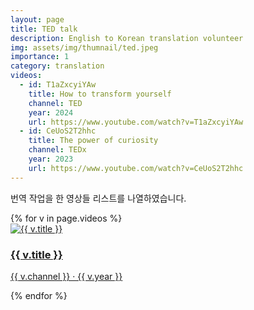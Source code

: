 ```yaml
---
layout: page
title: TED talk
description: English to Korean translation volunteer
img: assets/img/thumnail/ted.jpeg
importance: 1
category: translation
videos:
  - id: T1aZxcyiYAw
    title: How to transform yourself
    channel: TED
    year: 2024
    url: https://www.youtube.com/watch?v=T1aZxcyiYAw
  - id: CeUoS2T2hhc
    title: The power of curiosity
    channel: TEDx
    year: 2023
    url: https://www.youtube.com/watch?v=CeUoS2T2hhc
---
```


<p>번역 작업을 한 영상들 리스트를 나열하였습니다.</p>

<div class="ott-grid">
  {% for v in page.videos %}
    <a class="ott-card" href="{{ v.url }}" target="_blank" rel="noopener">
      <div class="thumb">
        <img src="https://img.youtube.com/vi/{{ v.id }}/hqdefault.jpg" alt="{{ v.title }}">
      </div>
      <div class="meta">
        <h3 class="title">{{ v.title }}</h3>
        <p class="sub">{{ v.channel }} · {{ v.year }}</p>
      </div>
    </a>
  {% endfor %}
</div>

